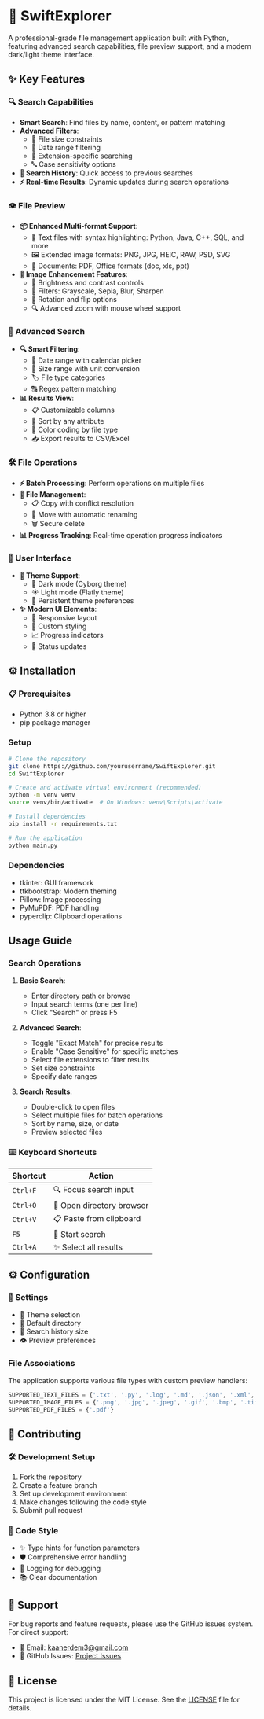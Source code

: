 # 🚀 SwiftExplorer

A professional-grade file management application built with Python, featuring advanced search capabilities, file preview support, and a modern dark/light theme interface.

## ✨ Key Features

### 🔍 Search Capabilities
- **Smart Search**: Find files by name, content, or pattern matching
- **Advanced Filters**: 
  - 📏 File size constraints
  - 📅 Date range filtering
  - 📁 Extension-specific searching
  - 🔤 Case sensitivity options
- **📜 Search History**: Quick access to previous searches
- **⚡ Real-time Results**: Dynamic updates during search operations

### 👁️ File Preview
- **📦 Enhanced Multi-format Support**:
  - 📝 Text files with syntax highlighting: Python, Java, C++, SQL, and more
  - 🖼️ Extended image formats: PNG, JPG, HEIC, RAW, PSD, SVG
  - 📄 Documents: PDF, Office formats (doc, xls, ppt)
- **🎨 Image Enhancement Features**:
  - 🔆 Brightness and contrast controls
  - 🎨 Filters: Grayscale, Sepia, Blur, Sharpen
  - 🔄 Rotation and flip options
  - 🔍 Advanced zoom with mouse wheel support

### 🎯 Advanced Search
- **🔍 Smart Filtering**:
  - 📅 Date range with calendar picker
  - 📏 Size range with unit conversion
  - 🏷️ File type categories
  - 🔠 Regex pattern matching
- **📊 Results View**:
  - 📋 Customizable columns
  - 🔄 Sort by any attribute
  - 🎨 Color coding by file type
  - 📥 Export results to CSV/Excel

### 🛠️ File Operations
- **⚡ Batch Processing**: Perform operations on multiple files
- **📂 File Management**:
  - 📋 Copy with conflict resolution
  - 🚀 Move with automatic renaming
  - 🗑️ Secure delete
- **📊 Progress Tracking**: Real-time operation progress indicators

### 💫 User Interface
- **🎨 Theme Support**:
  - 🌙 Dark mode (Cyborg theme)
  - ☀️ Light mode (Flatly theme)
  - 💾 Persistent theme preferences
- **✨ Modern UI Elements**:
  - 📱 Responsive layout
  - 🎯 Custom styling
  - 📈 Progress indicators
  - 📢 Status updates

## ⚙️ Installation

### 📋 Prerequisites
- Python 3.8 or higher
- pip package manager

### Setup
```bash
# Clone the repository
git clone https://github.com/yourusername/SwiftExplorer.git
cd SwiftExplorer

# Create and activate virtual environment (recommended)
python -m venv venv
source venv/bin/activate  # On Windows: venv\Scripts\activate

# Install dependencies
pip install -r requirements.txt

# Run the application
python main.py
```

### Dependencies
- tkinter: GUI framework
- ttkbootstrap: Modern theming
- Pillow: Image processing
- PyMuPDF: PDF handling
- pyperclip: Clipboard operations

## Usage Guide

### Search Operations
1. **Basic Search**:
   - Enter directory path or browse
   - Input search terms (one per line)
   - Click "Search" or press F5

2. **Advanced Search**:
   - Toggle "Exact Match" for precise results
   - Enable "Case Sensitive" for specific matches
   - Select file extensions to filter results
   - Set size constraints
   - Specify date ranges

3. **Search Results**:
   - Double-click to open files
   - Select multiple files for batch operations
   - Sort by name, size, or date
   - Preview selected files

### ⌨️ Keyboard Shortcuts
| Shortcut | Action |
|----------|---------|
| `Ctrl+F` | 🔍 Focus search input |
| `Ctrl+O` | 📁 Open directory browser |
| `Ctrl+V` | 📋 Paste from clipboard |
| `F5` | 🚀 Start search |
| `Ctrl+A` | ✨ Select all results |

## ⚙️ Configuration

### 🔧 Settings
- 🎨 Theme selection
- 📁 Default directory
- 📜 Search history size
- 👁️ Preview preferences

### File Associations
The application supports various file types with custom preview handlers:
```python
SUPPORTED_TEXT_FILES = {'.txt', '.py', '.log', '.md', '.json', '.xml', '.csv', '.ini', '.yml', '.yaml', '.html', '.css', '.js'}
SUPPORTED_IMAGE_FILES = {'.png', '.jpg', '.jpeg', '.gif', '.bmp', '.tiff', '.webp'}
SUPPORTED_PDF_FILES = {'.pdf'}
```

## 🤝 Contributing

### 🛠️ Development Setup
1. Fork the repository
2. Create a feature branch
3. Set up development environment
4. Make changes following the code style
5. Submit pull request

### 📝 Code Style
- ✨ Type hints for function parameters
- 🛡️ Comprehensive error handling
- 📝 Logging for debugging
- 📚 Clear documentation

## 💬 Support

For bug reports and feature requests, please use the GitHub issues system. For direct support:
- 📧 Email: [kaanerdem3@gmail.com](mailto:kaanerdem3@gmail.com)
- 🐛 GitHub Issues: [Project Issues](https://github.com/yourusername/SwiftExplorer/issues)

## 📄 License

This project is licensed under the MIT License. See the [LICENSE](LICENSE) file for details.